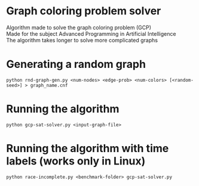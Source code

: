 # Graph coloring problem solver 
Algorithm made to solve the graph coloring problem (GCP)\
Made for the subject Advanced Programming in Artificial Intelligence\
The algorithm takes longer to solve more complicated graphs
# Generating a random graph 
```
python rnd-graph-gen.py <num-nodes> <edge-prob> <num-colors> [<random-seed>] > graph_name.cnf
```
# Running the algorithm
```
python gcp-sat-solver.py <input-graph-file>
```
# Running the algorithm with time labels (works only in Linux)
```
python race-incomplete.py <benchmark-folder> gcp-sat-solver.py
```
